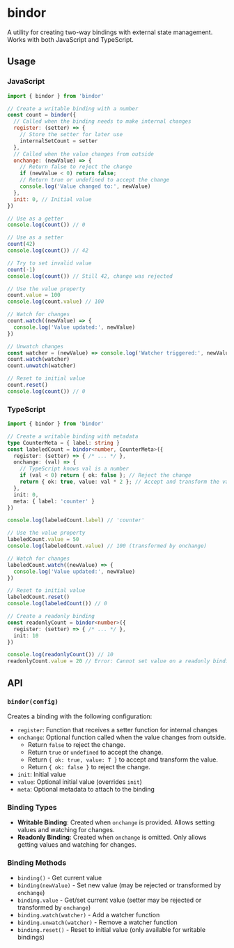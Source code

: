 # bindor

A utility for creating two-way bindings with external state management. Works with both JavaScript and TypeScript.

## Usage

### JavaScript
```javascript
import { bindor } from 'bindor'

// Create a writable binding with a number
const count = bindor({
  // Called when the binding needs to make internal changes
  register: (setter) => {
    // Store the setter for later use
    internalSetCount = setter
  },
  // Called when the value changes from outside
  onchange: (newValue) => {
    // Return false to reject the change
    if (newValue < 0) return false;
    // Return true or undefined to accept the change
    console.log('Value changed to:', newValue)
  },
  init: 0, // Initial value
})

// Use as a getter
console.log(count()) // 0

// Use as a setter
count(42)
console.log(count()) // 42

// Try to set invalid value
count(-1)
console.log(count()) // Still 42, change was rejected

// Use the value property
count.value = 100
console.log(count.value) // 100

// Watch for changes
count.watch((newValue) => {
  console.log('Value updated:', newValue)
})

// Unwatch changes
const watcher = (newValue) => console.log('Watcher triggered:', newValue)
count.watch(watcher)
count.unwatch(watcher)

// Reset to initial value
count.reset()
console.log(count()) // 0
```

### TypeScript
```typescript
import { bindor } from 'bindor'

// Create a writable binding with metadata
type CounterMeta = { label: string }
const labeledCount = bindor<number, CounterMeta>({
  register: (setter) => { /* ... */ },
  onchange: (val) => {
    // TypeScript knows val is a number
    if (val < 0) return { ok: false }; // Reject the change
    return { ok: true, value: val * 2 }; // Accept and transform the value
  },
  init: 0,
  meta: { label: 'counter' }
})

console.log(labeledCount.label) // 'counter'

// Use the value property
labeledCount.value = 50
console.log(labeledCount.value) // 100 (transformed by onchange)

// Watch for changes
labeledCount.watch((newValue) => {
  console.log('Value updated:', newValue)
})

// Reset to initial value
labeledCount.reset()
console.log(labeledCount()) // 0

// Create a readonly binding
const readonlyCount = bindor<number>({
  register: (setter) => { /* ... */ },
  init: 10
})

console.log(readonlyCount()) // 10
readonlyCount.value = 20 // Error: Cannot set value on a readonly binding
```

## API

### `bindor(config)`

Creates a binding with the following configuration:

- `register`: Function that receives a setter function for internal changes
- `onchange`: Optional function called when the value changes from outside.  
  - Return `false` to reject the change.  
  - Return `true` or `undefined` to accept the change.  
  - Return `{ ok: true, value: T }` to accept and transform the value.  
  - Return `{ ok: false }` to reject the change.
- `init`: Initial value
- `value`: Optional initial value (overrides `init`)
- `meta`: Optional metadata to attach to the binding

### Binding Types

- **Writable Binding**: Created when `onchange` is provided. Allows setting values and watching for changes.
- **Readonly Binding**: Created when `onchange` is omitted. Only allows getting values and watching for changes.

### Binding Methods

- `binding()` - Get current value
- `binding(newValue)` - Set new value (may be rejected or transformed by `onchange`)
- `binding.value` - Get/set current value (setter may be rejected or transformed by `onchange`)
- `binding.watch(watcher)` - Add a watcher function
- `binding.unwatch(watcher)` - Remove a watcher function
- `binding.reset()` - Reset to initial value (only available for writable bindings)